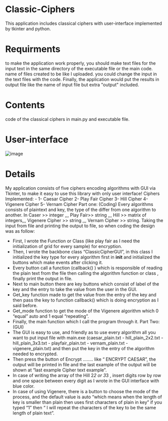 # Classic-Ciphers

This application includes classical ciphers with user-interface implemented by tkinter and python.

# Requirments

to make the application work properly, you should make text files for the input text in the same directory of the executable file or the main code.
name of files created to be like I uploaded.
you could change the input in the text files with the code.
Finally, the application would put the results in output file like the name of input file but extra "output" included.

# Contents

code of the classical ciphers in main.py and executable file.

# User-interface 

![image](https://user-images.githubusercontent.com/22713770/128878922-2e1e33b7-05bf-40fa-ac34-826f04ab2ef1.png)

# Details

My application consists of five ciphers encoding algorithms with GUI via Tkinter, to  make it easy to use this library with only user interface!
Ciphers Implemented: -
1-	Caesar Cipher
2-	Play Fair Cipher
3-	Hill Cipher
4-	Vigenere Cipher
5-	Vernam Cipher
Part one: (Coding)
Every algorithms consists of plaintext and key, the type of the differ from one algorithm to another.
In Caser >> integer ,,,  Play Fair>> string ,,, Hill >> matrix of integers,,,
Vigenere Cipher >> string ,,, Vernam Cipher >> string.
Taking the input from file and printing the output to file, so when coding the design was as follow:
-	First, I wrote the Function or Class (like play fair as I need the initialization of grid for every sample) for encryption.
-	Then, I wrote  the backbone class “ClassicCipherGUI”, in this class I initialized the key type for every algorithm first in __init__ and initialized the buttons which make events after clicking it.
-	Every button call a function (callback() ) which is responsible of reading the plain text from the file then calling the algorithm function or class , finally print the output in file.
-	Next to main button there are key buttons which consist of label of the key and the entry to take the value from the user in the GUI.
-	Get_key function made to get the value from the entry of the key and then pass the key to function callback() which is doing encryption as I said before.
-	Get_mode function to get the mode of the Vigenere algorithm which 0 “equal” auto and 1 equal “repeating”.
-	Finally, the main function which I call the program through it.
Part Two: (GUI)
-	The GUI is easy to use, and friendly as to use every algorithm all you want to put input file with main.exe (caesar_plain.txt - hill_plain_2x2.txt - hill_plain_3x3.txt - playfair_plain.txt - vernam_plain.txt - vigenere_plain.txt) and then put the key in the entry of the algorithm needed to encrypted.
-	Then press the button of Encrypt …….. like “ ENCRYPT CAESAR”, the output will be printed in file and the last example of the output will be shown at “last example Cipher text example”.
-	In case of writing the array of the Hill 2*2 or 3*3 , insert digits row by row and one space between every digit as I wrote in the GUI interface with blue color.
-	In case of using Vigenere, there is a button to choose the mode of the process, and the default value is auto “which means when the length of key is smaller than plain then uses first characters of plain in key” if you typed “1” then “ I will repeat the characters of the key to be the same length of plain text”.
